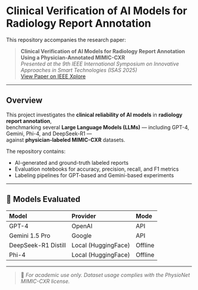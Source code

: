 # Clinical Verification of AI Models for Radiology Report Annotation

This repository accompanies the research paper:

> **Clinical Verification of AI Models for Radiology Report Annotation Using a Physician-Annotated MIMIC-CXR**  
> *Presented at the 9th IEEE International Symposium on Innovative Approaches in Smart Technologies (ISAS 2025)*  
> [View Paper on IEEE Xplore](https://ieeexplore.ieee.org/document/11101953)

---

## Overview

This project investigates the **clinical reliability of AI models** in **radiology report annotation**,  
benchmarking several **Large Language Models (LLMs)** — including GPT-4, Gemini, Phi-4, and DeepSeek-R1 —  
against **physician-labeled MIMIC-CXR** datasets.

The repository contains:
- AI-generated and ground-truth labeled reports  
- Evaluation notebooks for accuracy, precision, recall, and F1 metrics  
- Labeling pipelines for GPT-based and Gemini-based experiments

---

## 🧠 Models Evaluated

| Model | Provider | Mode |
|:------|:----------|:-----|
| GPT-4 | OpenAI | API |
| Gemini 1.5 Pro | Google | API |
| DeepSeek-R1 Distill | Local (HuggingFace) | Offline |
| Phi-4 | Local (HuggingFace) | Offline |

---

> 🧾 *For academic use only. Dataset usage complies with the PhysioNet MIMIC-CXR license.*
